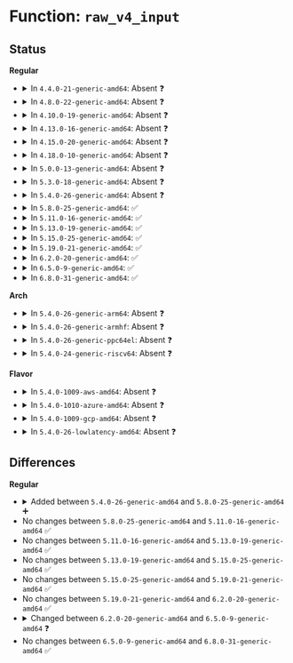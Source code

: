 # Function: <code>raw_v4_input</code>

## Status
<b>Regular</b>
<ul>
<li>
<details>
<summary>In <code>4.4.0-21-generic-amd64</code>: Absent ❓</summary>

```json
{
  "name": "raw_v4_input",
  "collision_type": "Unique Static",
  "inline_type": "Full",
  "funcs": [
    {
      "addr": 18446744071586732949,
      "name": "raw_v4_input",
      "external": false,
      "loc": "net/ipv4/raw.c:168",
      "file": "net/ipv4/raw.c",
      "inline": "not declared, inlined",
      "caller_inline": [
        "net/ipv4/raw.c:raw_local_deliver"
      ],
      "caller_func": []
    }
  ],
  "symbols": []
}
```
</details>
</li>
<li>
<details>
<summary>In <code>4.8.0-22-generic-amd64</code>: Absent ❓</summary>

```json
{
  "name": "raw_v4_input",
  "collision_type": "Unique Static",
  "inline_type": "Full",
  "funcs": [
    {
      "addr": 18446744071587180974,
      "name": "raw_v4_input",
      "external": false,
      "loc": "net/ipv4/raw.c:170",
      "file": "net/ipv4/raw.c",
      "inline": "not declared, inlined",
      "caller_inline": [
        "net/ipv4/raw.c:raw_local_deliver"
      ],
      "caller_func": []
    }
  ],
  "symbols": []
}
```
</details>
</li>
<li>
<details>
<summary>In <code>4.10.0-19-generic-amd64</code>: Absent ❓</summary>

```json
{
  "name": "raw_v4_input",
  "collision_type": "Unique Static",
  "inline_type": "Full",
  "funcs": [
    {
      "addr": 18446744071587381134,
      "name": "raw_v4_input",
      "external": false,
      "loc": "net/ipv4/raw.c:172",
      "file": "net/ipv4/raw.c",
      "inline": "not declared, inlined",
      "caller_inline": [
        "net/ipv4/raw.c:raw_local_deliver"
      ],
      "caller_func": []
    }
  ],
  "symbols": []
}
```
</details>
</li>
<li>
<details>
<summary>In <code>4.13.0-16-generic-amd64</code>: Absent ❓</summary>

```json
{
  "name": "raw_v4_input",
  "collision_type": "Unique Static",
  "inline_type": "Full",
  "funcs": [
    {
      "addr": 18446744071587515527,
      "name": "raw_v4_input",
      "external": false,
      "loc": "net/ipv4/raw.c:172",
      "file": "net/ipv4/raw.c",
      "inline": "not declared, inlined",
      "caller_inline": [
        "net/ipv4/raw.c:raw_local_deliver"
      ],
      "caller_func": []
    }
  ],
  "symbols": []
}
```
</details>
</li>
<li>
<details>
<summary>In <code>4.15.0-20-generic-amd64</code>: Absent ❓</summary>

```json
{
  "name": "raw_v4_input",
  "collision_type": "Unique Static",
  "inline_type": "Full",
  "funcs": [
    {
      "addr": 18446744071588038325,
      "name": "raw_v4_input",
      "external": false,
      "loc": "net/ipv4/raw.c:174",
      "file": "net/ipv4/raw.c",
      "inline": "not declared, inlined",
      "caller_inline": [
        "net/ipv4/raw.c:raw_local_deliver"
      ],
      "caller_func": []
    }
  ],
  "symbols": []
}
```
</details>
</li>
<li>
<details>
<summary>In <code>4.18.0-10-generic-amd64</code>: Absent ❓</summary>

```json
{
  "name": "raw_v4_input",
  "collision_type": "Unique Static",
  "inline_type": "Full",
  "funcs": [
    {
      "addr": 18446744071588389751,
      "name": "raw_v4_input",
      "external": false,
      "loc": "net/ipv4/raw.c:174",
      "file": "net/ipv4/raw.c",
      "inline": "not declared, inlined",
      "caller_inline": [
        "net/ipv4/raw.c:raw_local_deliver"
      ],
      "caller_func": []
    }
  ],
  "symbols": []
}
```
</details>
</li>
<li>
<details>
<summary>In <code>5.0.0-13-generic-amd64</code>: Absent ❓</summary>

```json
{
  "name": "raw_v4_input",
  "collision_type": "Unique Static",
  "inline_type": "Full",
  "funcs": [
    {
      "addr": 18446744071588580311,
      "name": "raw_v4_input",
      "external": false,
      "loc": "net/ipv4/raw.c:173",
      "file": "net/ipv4/raw.c",
      "inline": "not declared, inlined",
      "caller_inline": [
        "net/ipv4/raw.c:raw_local_deliver"
      ],
      "caller_func": []
    }
  ],
  "symbols": []
}
```
</details>
</li>
<li>
<details>
<summary>In <code>5.3.0-18-generic-amd64</code>: Absent ❓</summary>

```json
{
  "name": "raw_v4_input",
  "collision_type": "Unique Static",
  "inline_type": "Full",
  "funcs": [
    {
      "addr": 18446744071588991630,
      "name": "raw_v4_input",
      "external": false,
      "loc": "net/ipv4/raw.c:169",
      "file": "net/ipv4/raw.c",
      "inline": "not declared, inlined",
      "caller_inline": [
        "net/ipv4/raw.c:raw_local_deliver"
      ],
      "caller_func": []
    }
  ],
  "symbols": []
}
```
</details>
</li>
<li>
<details>
<summary>In <code>5.4.0-26-generic-amd64</code>: Absent ❓</summary>

```json
{
  "name": "raw_v4_input",
  "collision_type": "Unique Static",
  "inline_type": "Full",
  "funcs": [
    {
      "addr": 18446744071589216078,
      "name": "raw_v4_input",
      "external": false,
      "loc": "net/ipv4/raw.c:169",
      "file": "net/ipv4/raw.c",
      "inline": "not declared, inlined",
      "caller_inline": [
        "net/ipv4/raw.c:raw_local_deliver"
      ],
      "caller_func": []
    }
  ],
  "symbols": []
}
```
</details>
</li>
<li>
<details>
<summary>In <code>5.8.0-25-generic-amd64</code>: ✅</summary>

```c
int raw_v4_input(struct sk_buff * skb, const struct iphdr * iph, int hash)
```

```json
{
  "name": "raw_v4_input",
  "collision_type": "Unique Static",
  "inline_type": "No",
  "funcs": [
    {
      "addr": 18446744071590188528,
      "name": "raw_v4_input",
      "external": false,
      "loc": "net/ipv4/raw.c:169",
      "file": "net/ipv4/raw.c",
      "inline": "seen, unknown",
      "caller_inline": [],
      "caller_func": [
        "net/ipv4/raw.c:raw_local_deliver"
      ]
    }
  ],
  "symbols": [
    {
      "addr": 18446744071590188528,
      "name": "raw_v4_input",
      "section": ".text",
      "bind": "STB_LOCAL",
      "size": 554
    }
  ]
}
```
</details>
</li>
<li>
<details>
<summary>In <code>5.11.0-16-generic-amd64</code>: ✅</summary>

```c
int raw_v4_input(struct sk_buff * skb, const struct iphdr * iph, int hash)
```

```json
{
  "name": "raw_v4_input",
  "collision_type": "Unique Static",
  "inline_type": "No",
  "funcs": [
    {
      "addr": 18446744071590237808,
      "name": "raw_v4_input",
      "external": false,
      "loc": "net/ipv4/raw.c:169",
      "file": "net/ipv4/raw.c",
      "inline": "seen, unknown",
      "caller_inline": [],
      "caller_func": [
        "net/ipv4/raw.c:raw_local_deliver"
      ]
    }
  ],
  "symbols": [
    {
      "addr": 18446744071590237808,
      "name": "raw_v4_input",
      "section": ".text",
      "bind": "STB_LOCAL",
      "size": 554
    }
  ]
}
```
</details>
</li>
<li>
<details>
<summary>In <code>5.13.0-19-generic-amd64</code>: ✅</summary>

```c
int raw_v4_input(struct sk_buff * skb, const struct iphdr * iph, int hash)
```

```json
{
  "name": "raw_v4_input",
  "collision_type": "Unique Static",
  "inline_type": "No",
  "funcs": [
    {
      "addr": 18446744071590152000,
      "name": "raw_v4_input",
      "external": false,
      "loc": "net/ipv4/raw.c:169",
      "file": "net/ipv4/raw.c",
      "inline": "seen, unknown",
      "caller_inline": [],
      "caller_func": [
        "net/ipv4/raw.c:raw_local_deliver"
      ]
    }
  ],
  "symbols": [
    {
      "addr": 18446744071590152000,
      "name": "raw_v4_input",
      "section": ".text",
      "bind": "STB_LOCAL",
      "size": 555
    }
  ]
}
```
</details>
</li>
<li>
<details>
<summary>In <code>5.15.0-25-generic-amd64</code>: ✅</summary>

```c
int raw_v4_input(struct sk_buff * skb, const struct iphdr * iph, int hash)
```

```json
{
  "name": "raw_v4_input",
  "collision_type": "Unique Static",
  "inline_type": "No",
  "funcs": [
    {
      "addr": 18446744071590932384,
      "name": "raw_v4_input",
      "external": false,
      "loc": "net/ipv4/raw.c:169",
      "file": "net/ipv4/raw.c",
      "inline": "seen, unknown",
      "caller_inline": [],
      "caller_func": [
        "net/ipv4/raw.c:raw_local_deliver"
      ]
    }
  ],
  "symbols": [
    {
      "addr": 18446744071590932384,
      "name": "raw_v4_input",
      "section": ".text",
      "bind": "STB_LOCAL",
      "size": 585
    }
  ]
}
```
</details>
</li>
<li>
<details>
<summary>In <code>5.19.0-21-generic-amd64</code>: ✅</summary>

```c
int raw_v4_input(struct sk_buff * skb, const struct iphdr * iph, int hash)
```

```json
{
  "name": "raw_v4_input",
  "collision_type": "Unique Static",
  "inline_type": "No",
  "funcs": [
    {
      "addr": 18446744071592574016,
      "name": "raw_v4_input",
      "external": false,
      "loc": "net/ipv4/raw.c:163",
      "file": "net/ipv4/raw.c",
      "inline": "seen, unknown",
      "caller_inline": [],
      "caller_func": [
        "net/ipv4/raw.c:raw_local_deliver"
      ]
    }
  ],
  "symbols": [
    {
      "addr": 18446744071592574016,
      "name": "raw_v4_input",
      "section": ".text",
      "bind": "STB_LOCAL",
      "size": 610
    }
  ]
}
```
</details>
</li>
<li>
<details>
<summary>In <code>6.2.0-20-generic-amd64</code>: ✅</summary>

```c
int raw_v4_input(struct sk_buff * skb, const struct iphdr * iph, int hash)
```

```json
{
  "name": "raw_v4_input",
  "collision_type": "Unique Static",
  "inline_type": "No",
  "funcs": [
    {
      "addr": 18446744071594435776,
      "name": "raw_v4_input",
      "external": false,
      "loc": "net/ipv4/raw.c:163",
      "file": "net/ipv4/raw.c",
      "inline": "seen, unknown",
      "caller_inline": [],
      "caller_func": [
        "net/ipv4/raw.c:raw_local_deliver"
      ]
    }
  ],
  "symbols": [
    {
      "addr": 18446744071594435776,
      "name": "raw_v4_input",
      "section": ".text",
      "bind": "STB_LOCAL",
      "size": 610
    }
  ]
}
```
</details>
</li>
<li>
<details>
<summary>In <code>6.5.0-9-generic-amd64</code>: ✅</summary>

```c
int raw_v4_input(struct net * net, struct sk_buff * skb, const struct iphdr * iph, int hash)
```

```json
{
  "name": "raw_v4_input",
  "collision_type": "Unique Static",
  "inline_type": "No",
  "funcs": [
    {
      "addr": 18446744071594825760,
      "name": "raw_v4_input",
      "external": false,
      "loc": "net/ipv4/raw.c:163",
      "file": "net/ipv4/raw.c",
      "inline": "seen, unknown",
      "caller_inline": [],
      "caller_func": [
        "net/ipv4/raw.c:raw_local_deliver"
      ]
    }
  ],
  "symbols": [
    {
      "addr": 18446744071594825760,
      "name": "raw_v4_input",
      "section": ".text",
      "bind": "STB_LOCAL",
      "size": 571
    }
  ]
}
```
</details>
</li>
<li>
<details>
<summary>In <code>6.8.0-31-generic-amd64</code>: ✅</summary>

```c
int raw_v4_input(struct net * net, struct sk_buff * skb, const struct iphdr * iph, int hash)
```

```json
{
  "name": "raw_v4_input",
  "collision_type": "Unique Static",
  "inline_type": "No",
  "funcs": [
    {
      "addr": 18446744071595637040,
      "name": "raw_v4_input",
      "external": false,
      "loc": "net/ipv4/raw.c:163",
      "file": "net/ipv4/raw.c",
      "inline": "seen, unknown",
      "caller_inline": [],
      "caller_func": [
        "net/ipv4/raw.c:raw_local_deliver"
      ]
    }
  ],
  "symbols": [
    {
      "addr": 18446744071595637040,
      "name": "raw_v4_input",
      "section": ".text",
      "bind": "STB_LOCAL",
      "size": 606
    }
  ]
}
```
</details>
</li>
</ul>
<b>Arch</b>
<ul>
<li>
<details>
<summary>In <code>5.4.0-26-generic-arm64</code>: Absent ❓</summary>

```json
{
  "name": "raw_v4_input",
  "collision_type": "Unique Static",
  "inline_type": "Full",
  "funcs": [
    {
      "addr": 18446603336502839588,
      "name": "raw_v4_input",
      "external": false,
      "loc": "net/ipv4/raw.c:169",
      "file": "net/ipv4/raw.c",
      "inline": "not declared, inlined",
      "caller_inline": [
        "net/ipv4/raw.c:raw_local_deliver"
      ],
      "caller_func": []
    }
  ],
  "symbols": []
}
```
</details>
</li>
<li>
<details>
<summary>In <code>5.4.0-26-generic-armhf</code>: Absent ❓</summary>

```json
{
  "name": "raw_v4_input",
  "collision_type": "Unique Static",
  "inline_type": "Full",
  "funcs": [
    {
      "addr": 3235538820,
      "name": "raw_v4_input",
      "external": false,
      "loc": "net/ipv4/raw.c:169",
      "file": "net/ipv4/raw.c",
      "inline": "not declared, inlined",
      "caller_inline": [
        "net/ipv4/raw.c:raw_local_deliver"
      ],
      "caller_func": []
    }
  ],
  "symbols": []
}
```
</details>
</li>
<li>
<details>
<summary>In <code>5.4.0-26-generic-ppc64el</code>: Absent ❓</summary>

```json
{
  "name": "raw_v4_input",
  "collision_type": "Unique Static",
  "inline_type": "Full",
  "funcs": [
    {
      "addr": 13835058055296491724,
      "name": "raw_v4_input",
      "external": false,
      "loc": "net/ipv4/raw.c:169",
      "file": "net/ipv4/raw.c",
      "inline": "not declared, inlined",
      "caller_inline": [
        "net/ipv4/raw.c:raw_local_deliver"
      ],
      "caller_func": []
    }
  ],
  "symbols": []
}
```
</details>
</li>
<li>
<details>
<summary>In <code>5.4.0-24-generic-riscv64</code>: Absent ❓</summary>

```json
{
  "name": "raw_v4_input",
  "collision_type": "Unique Static",
  "inline_type": "Full",
  "funcs": [
    {
      "addr": 18446743936278948478,
      "name": "raw_v4_input",
      "external": false,
      "loc": "net/ipv4/raw.c:169",
      "file": "net/ipv4/raw.c",
      "inline": "not declared, inlined",
      "caller_inline": [
        "net/ipv4/raw.c:raw_local_deliver"
      ],
      "caller_func": []
    }
  ],
  "symbols": []
}
```
</details>
</li>
</ul>
<b>Flavor</b>
<ul>
<li>
<details>
<summary>In <code>5.4.0-1009-aws-amd64</code>: Absent ❓</summary>

```json
{
  "name": "raw_v4_input",
  "collision_type": "Unique Static",
  "inline_type": "Full",
  "funcs": [
    {
      "addr": 18446744071588822462,
      "name": "raw_v4_input",
      "external": false,
      "loc": "net/ipv4/raw.c:169",
      "file": "net/ipv4/raw.c",
      "inline": "not declared, inlined",
      "caller_inline": [
        "net/ipv4/raw.c:raw_local_deliver"
      ],
      "caller_func": []
    }
  ],
  "symbols": []
}
```
</details>
</li>
<li>
<details>
<summary>In <code>5.4.0-1010-azure-amd64</code>: Absent ❓</summary>

```json
{
  "name": "raw_v4_input",
  "collision_type": "Unique Static",
  "inline_type": "Full",
  "funcs": [
    {
      "addr": 18446744071588534398,
      "name": "raw_v4_input",
      "external": false,
      "loc": "net/ipv4/raw.c:169",
      "file": "net/ipv4/raw.c",
      "inline": "not declared, inlined",
      "caller_inline": [
        "net/ipv4/raw.c:raw_local_deliver"
      ],
      "caller_func": []
    }
  ],
  "symbols": []
}
```
</details>
</li>
<li>
<details>
<summary>In <code>5.4.0-1009-gcp-amd64</code>: Absent ❓</summary>

```json
{
  "name": "raw_v4_input",
  "collision_type": "Unique Static",
  "inline_type": "Full",
  "funcs": [
    {
      "addr": 18446744071589258638,
      "name": "raw_v4_input",
      "external": false,
      "loc": "net/ipv4/raw.c:169",
      "file": "net/ipv4/raw.c",
      "inline": "not declared, inlined",
      "caller_inline": [
        "net/ipv4/raw.c:raw_local_deliver"
      ],
      "caller_func": []
    }
  ],
  "symbols": []
}
```
</details>
</li>
<li>
<details>
<summary>In <code>5.4.0-26-lowlatency-amd64</code>: Absent ❓</summary>

```json
{
  "name": "raw_v4_input",
  "collision_type": "Unique Static",
  "inline_type": "Full",
  "funcs": [
    {
      "addr": 18446744071589299694,
      "name": "raw_v4_input",
      "external": false,
      "loc": "net/ipv4/raw.c:169",
      "file": "net/ipv4/raw.c",
      "inline": "not declared, inlined",
      "caller_inline": [
        "net/ipv4/raw.c:raw_local_deliver"
      ],
      "caller_func": []
    }
  ],
  "symbols": []
}
```
</details>
</li>
</ul>

## Differences
<b>Regular</b>
<ul>
<li>
<details>
<summary>Added between <code>5.4.0-26-generic-amd64</code> and <code>5.8.0-25-generic-amd64</code> ➕</summary>

```c
int raw_v4_input(struct sk_buff * skb, const struct iphdr * iph, int hash)
```
</details>
</li>
<li>
No changes between <code>5.8.0-25-generic-amd64</code> and <code>5.11.0-16-generic-amd64</code> ✅
</li>
<li>
No changes between <code>5.11.0-16-generic-amd64</code> and <code>5.13.0-19-generic-amd64</code> ✅
</li>
<li>
No changes between <code>5.13.0-19-generic-amd64</code> and <code>5.15.0-25-generic-amd64</code> ✅
</li>
<li>
No changes between <code>5.15.0-25-generic-amd64</code> and <code>5.19.0-21-generic-amd64</code> ✅
</li>
<li>
No changes between <code>5.19.0-21-generic-amd64</code> and <code>6.2.0-20-generic-amd64</code> ✅
</li>
<li>
<details>
<summary>Changed between <code>6.2.0-20-generic-amd64</code> and <code>6.5.0-9-generic-amd64</code> ❓</summary>
<ul>
<li>
<b>Param added. </b>
<code>struct net * net</code>
</li>
<li>
<b>Param reordered. </b>
<code>skb, iph, hash</code> ➡️ <code>net, skb, iph, hash</code>
</li>
</ul>
</details>
</li>
<li>
No changes between <code>6.5.0-9-generic-amd64</code> and <code>6.8.0-31-generic-amd64</code> ✅
</li>
</ul>
